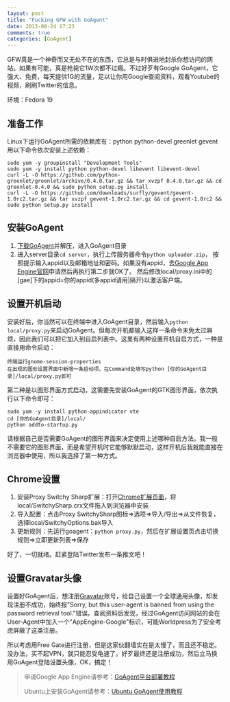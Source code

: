 ```yaml
---
layout: post
title: "Fucking GFW with GoAgent"
date: 2013-08-24 17:23
comments: true
categories: [GoAgent] 
---
```

GFW真是一个神奇而又无处不在的东西，它总是与时俱进地封杀你想访问的网站。如果有可能，真是枪毙它1W次都不过瘾。不过好歹有Google GoAgent，它强大、免费，每天提供1G的流量，足以让你用Google查阅资料，观看Youtube的视频，刷刷Twitter的信息。

<!-- More -->
环境：Fedora 19

## 准备工作
Linux下运行GoAgent所需的依赖库有：python python-devel greenlet gevent
用以下命令依次安装上述依赖：
```
sudo yum -y groupinstall "Development Tools"
sudo yum -y install python python-devel libevent libevent-devel
curl -L -O https://github.com/python-greenlet/greenlet/archive/0.4.0.tar.gz && tar xvzpf 0.4.0.tar.gz && cd greenlet-0.4.0 && sudo python setup.py install
curl -L -O https://github.com/downloads/surfly/gevent/gevent-1.0rc2.tar.gz && tar xvzpf gevent-1.0rc2.tar.gz && cd gevent-1.0rc2 && sudo python setup.py install
```

## 安装GoAgent
1. [下载GoAgent][1]并解压，进入GoAgent目录
2. 进入server目录`cd server`，执行上传服务器命令`python uploader.zip`，
   按照提示输入appid以及邮箱地址和密码。如果没有appid，去[Google App Engine官网][2]申请然后再执行第二步就OK了。
   然后修改local/proxy.ini中的[gae]下的appid=你的appid(多appid请用|隔开)以激活客户端。

## 设置开机启动
安装好后，你当然可以在终端中进入GoAgent目录，然后输入`python local/proxy.py`来启动GoAgent。但每次开机都输入这样一条命令未免太过麻烦，因此我们可以把它加入到自启列表中。这里有两种设置开机自启方式，一种是直接用命令启动：
```
终端运行gnome-session-properties
在出现的图形设置界面中新增一条启动项，在Command处填写python [你的GoAgent目录]/local/proxy.py即可
```
第二种是以图形界面方式启动，这需要先安装GoAgent的GTK图形界面，依次执行以下命令即可：
```
sudo yum -y install python-appindicator vte
cd [你的GoAgent目录]/local/
python addto-startup.py
```
请根据自己是否需要GoAgent的图形界面来决定使用上述哪种自启方法。我一般不需要它的图形界面，而是希望开机时它能够默默启动，这样开机后我就能直接在浏览器中使用，所以我选择了第一种方式。

## Chrome设置
1. 安装Proxy Switchy Sharp扩展：打开[Chrome扩展页面][3]，将local/SwitchySharp.crx文件拖入到浏览器中安装
2. 导入配置：点击Proxy SwitchySharp图标=>选项=>导入/导出=>从文件恢复，选择local/SwitchyOptions.bak导入
3. 更新规则：先运行goagent：`python proxy.py`，然后在扩展设置页点击切换规则=>立即更新列表=>保存

好了，一切就绪。赶紧登陆Twitter发布一条推文吧！

## 设置Gravatar头像
设置好GoAgent后，想注册[Gravatar][6]账号，给自己设置一个全球通用头像，却发现注册不成功，始终报"Sorry, but this user-agent is banned from using the password retrieval tool."错误。查阅资料后发现，经过GoAgent访问网站的会在User-Agent中加入一个"AppEngine-Google"标识，可能Worldpress为了安全考虑屏蔽了这类注册。

所以考虑用Free Gate进行注册，但是这家伙翻墙实在是太慢了，而且还不稳定。没办法，买不起VPN，就只能忍受龟速了。好歹最终还是注册成功，然后立马换用GoAgent登陆设置头像，OK，搞定！

> 申请Google App Engine请参考：[GoAgent平台部署教程][4]
>
> Ubuntu上安装GoAgent请参考：[Ubuntu GoAgent使用教程][5]





[1]: https://goagent.googlecode.com/files/goagent-goagent-v3.0.2-11-g52ed37f.zip
[2]: https://appengine.google.com/
[3]: chrome://extensions/
[4]: https://code.google.com/p/goagent/wiki/InstallGuide
[5]: https://code.google.com/p/goagent/wiki/GoAgent_Linux
[6]: http://en.gravatar.com/
